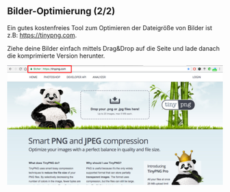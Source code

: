 ## Bilder-Optimierung (2/2)

Ein gutes kostenfreies Tool zum Optimieren der Dateigröße von Bilder ist z.B: https://tinypng.com.

Ziehe deine Bilder einfach mittels Drag&Drop auf die Seite und lade danach die komprimierte Version herunter.

![image](./assets/tiny_png.jpg)
